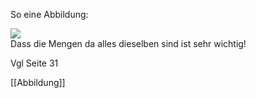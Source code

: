 So eine Abbildung:  
  
![](http://127.0.0.1:53947/paste-2eb0820d851065a18b5d5548a9f2952c0e3dc0fd.jpg)  
Dass die Mengen da alles dieselben sind ist sehr wichtig!

Vgl Seite 31

[[Abbildung]]